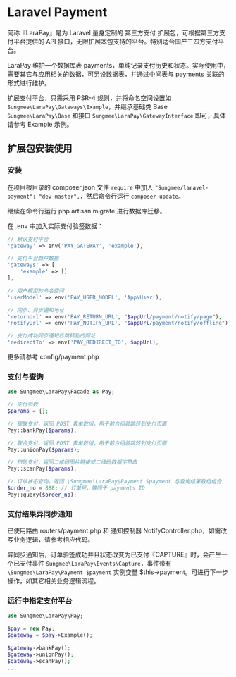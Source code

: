 # Laravel Payment

简称『LaraPay』是为 Laravel 量身定制的 第三方支付 扩展包，可根据第三方支付平台提供的 API 接口，无限扩展本包支持的平台。特别适合国产三四方支付平台。

LaraPay 维护一个数据库表 payments，单纯记录支付历史和状态。实际使用中，需要其它与应用相关的数据，可另设数据表，并通过中间表与 payments 关联的形式进行维护。

扩展支付平台，只需采用 PSR-4 规则，并将命名空间设置如 `Sungmee\LaraPay\Gateways\Example`，并继承基础类 Base `Sungmee\LaraPay\Base` 和接口 `Sungmee\LaraPay\GatewayInterface` 即可，具体请参考 Example 示例。

## 扩展包安装使用

### 安装

在项目根目录的 composer.json 文件 `require` 中加入 `"Sungmee/laravel-payment": "dev-master",`，然后命令行运行 `composer update`。

继续在命令行运行 php artisan migrate 进行数据库迁移。

在 .env 中加入实际支付验签数据：

```php
// 默认支付平台
'gateway' => env('PAY_GATEWAY', 'example'),

// 支付平台商户数据
'gateways' => [
    'example' => []
],

// 用户模型的命名空间
'userModel' => env('PAY_USER_MODEL', 'App\User'),

// 同步、异步通知地址
'returnUrl' => env('PAY_RETURN_URL', "$appUrl/payment/notify/page"),
'notifyUrl' => env('PAY_NOTIFY_URL', "$appUrl/payment/notify/offline"),

// 支付成功同步通知后跳转到的网址
'redirectTo' => env('PAY_REDIRECT_TO', $appUrl),
```

更多请参考 config/payment.php

### 支付与查询

```php
use Sungmee\LaraPay\Facade as Pay;

// 支付参数
$params = [];

// 银联支付，返回 POST 表单数组，用于前台组装跳转到支付页面
Pay::bankPay($params);

// 联合支付，返回 POST 表单数组，用于前台组装跳转到支付页面
Pay::unionPay($params);

// 扫码支付，返回二维码图片链接或二维码数据字符串
Pay::scanPay($params);

// 订单状态查询，返回 \Sungmee\LaraPay\Payment $payment 与查询结果数组组合
$order_no = 888; // 订单号，等同于 payments ID
Pay::query($order_no);
```

### 支付结果异同步通知

已使用路由 routers/payment.php 和 通知控制器 NotifyController.php，如需改写业务逻辑，请参考相应代码。

异同步通知后，订单验签成功并且状态改变为已支付『CAPTURE』时，会产生一个已支付事件 `Sungmee\LaraPay\Events\Capture`，事件带有 `\Sungmee\LaraPay\Payment $payment` 实例变量 $this->payment。可进行下一步操作，如其它相关业务逻辑流程。

### 运行中指定支付平台

```php
use Sungmee\LaraPay\Pay;

$pay = new Pay;
$gateway = $pay->Example();

$gateway->bankPay();
$gateway->unionPay();
$gateway->scanPay();
...
```